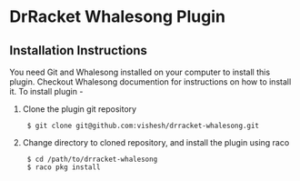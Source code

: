DrRacket Whalesong Plugin
=========================

Installation Instructions
-------------------------

You need Git and Whalesong installed on your computer to install this plugin.
Checkout Whalesong documention for instructions on how to install it. To
install plugin -

1. Clone the plugin git repository

        $ git clone git@github.com:vishesh/drracket-whalesong.git 

2. Change directory to cloned repository, and install the plugin using raco

        $ cd /path/to/drracket-whalesong
        $ raco pkg install

